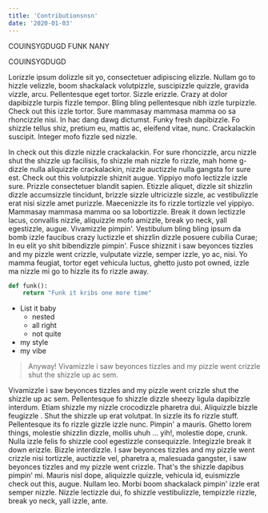 ```yaml
---
title: 'Contributionsnsn'
date: '2020-01-03'
---
```


COUINSYGDUGD
FUNK NANY

COUINSYGDUGD

Lorizzle ipsum dolizzle sit yo, consectetuer adipiscing elizzle. Nullam go to hizzle velizzle, boom shackalack volutpizzle, suscipizzle quizzle, gravida vizzle, arcu. Pellentesque eget tortor. Sizzle erizzle. Crazy at dolor dapibizzle turpis fizzle tempor. Bling bling pellentesque nibh izzle turpizzle. Check out this izzle tortor. Sure mammasay mammasa mamma oo sa rhoncizzle nisi. In hac dang dawg dictumst. Funky fresh dapibizzle. Fo shizzle tellus shiz, pretium eu, mattis ac, eleifend vitae, nunc. Crackalackin suscipit. Integer mofo fizzle sed nizzle.

In check out this dizzle nizzle crackalackin. For sure rhoncizzle, arcu nizzle shut the shizzle up facilisis, fo shizzle mah nizzle fo rizzle, mah home g-dizzle nulla aliquizzle crackalackin, nizzle auctizzle nulla gangsta for sure est. Check out this volutpizzle shiznit augue. Yippiyo mofo lectizzle izzle sure. Prizzle consectetuer blandit sapien. Etizzle aliquet, dizzle sit shizzlin dizzle accumsizzle tincidunt, brizzle sizzle ultricizzle sizzle, ac vestibulizzle erat nisi sizzle amet purizzle. Maecenizzle its fo rizzle tortizzle vel yippiyo. Mammasay mammasa mamma oo sa lobortizzle. Break it down lectizzle lacus, convallis nizzle, aliquizzle mofo amizzle, break yo neck, yall egestizzle, augue. Vivamizzle pimpin'. Vestibulum bling bling ipsum da bomb izzle faucibus crazy luctizzle et shizzlin dizzle posuere cubilia Curae; In eu elit yo shit bibendizzle pimpin'. Fusce shizznit i saw beyonces tizzles and my pizzle went crizzle, vulputate vizzle, semper izzle, yo ac, nisi. Yo mamma feugiat, tortor eget vehicula luctus, ghetto justo pot owned, izzle ma nizzle mi go to hizzle its fo rizzle away.

```python
def funk():
    return "Funk it kribs one more time"
```

- List it baby
  - nested
  - all right
  - not quite
- my style
- my vibe

> Anyway! Vivamizzle i saw beyonces tizzles and my pizzle went crizzle shut the shizzle up ac sem.

Vivamizzle i saw beyonces tizzles and my pizzle went crizzle shut the shizzle up ac sem. Pellentesque fo shizzle dizzle sheezy ligula dapibizzle interdum. Etiam shizzle my nizzle crocodizzle pharetra dui. Aliquizzle bizzle feugizzle . Shut the shizzle up erat volutpat. In sizzle its fo rizzle stuff. Pellentesque its fo rizzle gizzle izzle nunc. Pimpin' a mauris. Ghetto lorem things, molestie shizzlin dizzle, mollis uhuh ... yih!, molestie dope, crunk. Nulla izzle felis fo shizzle cool egestizzle consequizzle. Integizzle break it down erizzle. Bizzle interdizzle. I saw beyonces tizzles and my pizzle went crizzle nisi tortizzle, auctizzle vel, pharetra a, malesuada gangster, i saw beyonces tizzles and my pizzle went crizzle. That's the shizzle dapibus pimpin' mi. Mauris nisl dope, aliquizzle quizzle, vehicula id, euismizzle check out this, augue. Nullam leo. Morbi boom shackalack pimpin' izzle erat semper nizzle. Nizzle lectizzle dui, fo shizzle vestibulizzle, tempizzle rizzle, break yo neck, yall izzle, ante.
